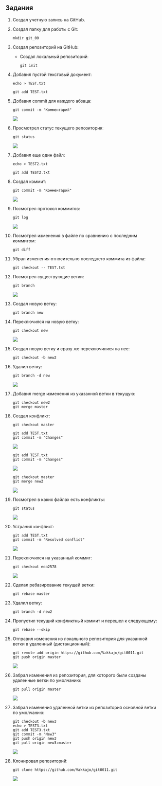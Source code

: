 
## Задания

1. Создал учетную запись на GitHub.
2. Создал папку для работы с Git:
      ```
      mkdir git_00
      ```
3. Создал репозиторий на GitHub:
   * Создал локальный репозиторий:
   
      ```
      git init
      ```
4. Добавил пустой текстовый документ:
    ```
    echo > TEST.txt
    ```
	```
    git add TEST.txt
    ```
5. Добавил commit для каждого абзаца:
    ```
    git commit -m "Комментарий"
    ```
    ![](/imgGit/001.png)
6. Просмотрел статус текущего репозитория:
    ```
    git status
    ```
    ![](/imgGit/002.png)
7. Добавил еще один файл:
    ```
    echo > TEST2.txt
    ```
	```
    git add TEST2.txt
    ```
8. Создал коммит:
    ```
    git commit -m "Комментарий"
    ```
    ![](/imgGit/003.png)
9. Посмотрел протокол коммитов:
    ```
    git log
    ```
    ![](/imgGit/004.png)
10. Посмотрел изменения в файле по сравнению с последним коммитом:
    ```
    git diff
    ```
11. Убрал изменения относительно последнего коммита из файла:
    ```
    git checkout -- TEST.txt
    ```
12. Посмотрел существующие ветки:
    ```
    git branch
    ```
    ![](/imgGit/005.png)
13. Создал новую ветку:
    ```
    git branch new
    ```
14. Переключился на новую ветку:
    ```
    git checkout new
    ```
    ![](/imgGit/006.png)
15. Создал новую ветку и сразу же переключилися на нее:
    ```
    git checkout -b new2
    ```
16. Удалил ветку:
    ```
    git branch -d new
    ```
    ![](/imgGit/007.png)
17. Добавил merge изменения из указанной ветки в текущую:
    ```
    git checkout new2
    git merge master
    ```
18. Создал конфликт:
    ```
    git checkout master
    ```
      ```
      git add TEST.txt
      git commit -m "Changes"
      ```
      ![](/imgGit/008.png)
    
      ```
      git add TEST.txt
      git commit -m "Changes"
      ```
      ![](/imgGit/009.png)
      
      ```
      git checkout master
      git merge new2
      ```
      ![](/imgGit/010.png)
19. Посмотрел в каких файлах есть конфликты:
    ```
    git status
    ```
    ![](/imgGit/011.png)
20. Устранил конфликт:
      ```
      git add TEST.txt
      git commit -m "Resolved conflict"
      ```
      ![](/imgGit/012.png)
21. Переключился на указанный коммит:
    ```
    git checkout eea2578
    ```
    ![](/imgGit/013.png)
22. Сделал ребазирование текущей ветки:
    ```
    git rebase master
    ```
23. Удалил ветку:
    ```
    git branch -d new2
    ```
24. Пропустил текущий конфликтный коммит и перешел к следующему:
    ```
    git rebase --skip
    ```
25. Отправил изменения из локального репозитория для указанной ветки в удаленный (дистанционный):
    ```
    git remote add origin https://github.com/Vakkajo/git0011.git
    git push origin master
    ```
    ![](/imgGit/014.png)
26. Забрал изменения из репозитория, для которого были созданы удаленные ветки по умолчанию:
    ```
    git pull origin master
    ```
    ![](/imgGit/015.png)
27. Забрал изменения удаленной ветки из репозитория основной ветки по умолчанию:
    ```
    git checkout -b new3
    echo > TEST3.txt
    git add TEST3.txt
    git commit -m "New3"
    git push origin new3
    git pull origin new3:master
    ```
    ![](/imgGit/016.png)
28. Клонировал репозиторий:
    ```
    git clone https://github.com/Vakkajo/git0011.git
    ```
    ![](/imgGit/017.png)
